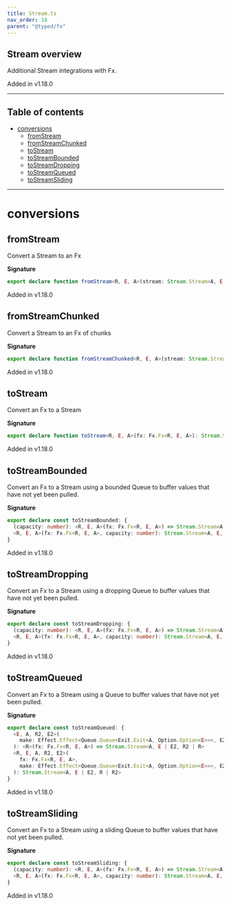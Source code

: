 ```yaml
---
title: Stream.ts
nav_order: 18
parent: "@typed/fx"
---
```


## Stream overview

Additional Stream integrations with Fx.

Added in v1.18.0

---

<h2 class="text-delta">Table of contents</h2>

- [conversions](#conversions)
  - [fromStream](#fromstream)
  - [fromStreamChunked](#fromstreamchunked)
  - [toStream](#tostream)
  - [toStreamBounded](#tostreambounded)
  - [toStreamDropping](#tostreamdropping)
  - [toStreamQueued](#tostreamqueued)
  - [toStreamSliding](#tostreamsliding)

---

# conversions

## fromStream

Convert a Stream to an Fx

**Signature**

```ts
export declare function fromStream<R, E, A>(stream: Stream.Stream<A, E, R>): Fx.Fx<R, E, A>
```

Added in v1.18.0

## fromStreamChunked

Convert a Stream to an Fx of chunks

**Signature**

```ts
export declare function fromStreamChunked<R, E, A>(stream: Stream.Stream<A, E, R>): Fx.Fx<R, E, Chunk.Chunk<A>>
```

Added in v1.18.0

## toStream

Convert an Fx to a Stream

**Signature**

```ts
export declare function toStream<R, E, A>(fx: Fx.Fx<R, E, A>): Stream.Stream<A, E, R>
```

Added in v1.18.0

## toStreamBounded

Convert an Fx to a Stream using a bounded Queue to buffer values
that have not yet been pulled.

**Signature**

```ts
export declare const toStreamBounded: {
  (capacity: number): <R, E, A>(fx: Fx.Fx<R, E, A>) => Stream.Stream<A, E, R>
  <R, E, A>(fx: Fx.Fx<R, E, A>, capacity: number): Stream.Stream<A, E, R>
}
```

Added in v1.18.0

## toStreamDropping

Convert an Fx to a Stream using a dropping Queue to buffer values
that have not yet been pulled.

**Signature**

```ts
export declare const toStreamDropping: {
  (capacity: number): <R, E, A>(fx: Fx.Fx<R, E, A>) => Stream.Stream<A, E, R>
  <R, E, A>(fx: Fx.Fx<R, E, A>, capacity: number): Stream.Stream<A, E, R>
}
```

Added in v1.18.0

## toStreamQueued

Convert an Fx to a Stream using a Queue to buffer values
that have not yet been pulled.

**Signature**

```ts
export declare const toStreamQueued: {
  <E, A, R2, E2>(
    make: Effect.Effect<Queue.Queue<Exit.Exit<A, Option.Option<E>>>, E2, R2>
  ): <R>(fx: Fx.Fx<R, E, A>) => Stream.Stream<A, E | E2, R2 | R>
  <R, E, A, R2, E2>(
    fx: Fx.Fx<R, E, A>,
    make: Effect.Effect<Queue.Queue<Exit.Exit<A, Option.Option<E>>>, E2, R2>
  ): Stream.Stream<A, E | E2, R | R2>
}
```

Added in v1.18.0

## toStreamSliding

Convert an Fx to a Stream using a sliding Queue to buffer values
that have not yet been pulled.

**Signature**

```ts
export declare const toStreamSliding: {
  (capacity: number): <R, E, A>(fx: Fx.Fx<R, E, A>) => Stream.Stream<A, E, R>
  <R, E, A>(fx: Fx.Fx<R, E, A>, capacity: number): Stream.Stream<A, E, R>
}
```

Added in v1.18.0
